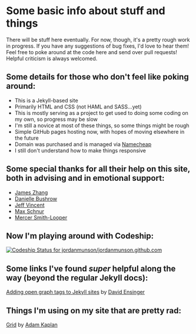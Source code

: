 Some basic info about stuff and things
======================

There will be stuff here eventually. For now, though, it's a pretty rough work in progress. If you have any suggestions of bug fixes, I'd love to hear them! Feel free to poke around at the code here and send over pull requests! Helpful criticism is always welcomed.

## Some details for those who don't feel like poking around:

- This is a Jekyll-based site
- Primarily HTML and CSS (not HAML and SASS...yet)
- This is mostly serving as a project to get used to doing some coding on my own, so progress may be slow
- I'm still a novice at most of these things, so some things might be rough
- Simple GitHub pages hosting now, with hopes of moving elsewhere in the future
- Domain was purchased and is managed via [Namecheap](http://www.namecheap.com)
- I still don't understand how to make things responsive

## Some special thanks for all their help on this site, both in advising and in emotional support:

- [James Zhang](https://twitter.com/jamesfzhang)
- [Danielle Bushrow](https://twitter.com/daniellebushrow)
- [Jeff Vincent](https://twitter.com/jeffvincent)
- [Max Schnur](https://twitter.com/MaxSchnur)
- [Mercer Smith-Looper](https://twitter.com/mercenator)

## Now I'm playing around with Codeship:

[ ![Codeship Status for jordanmunson/jordanmunson.github.com](https://www.codeship.io/projects/2cbe1ba0-4734-0132-7a8f-06ef5ac94a6c/status)](https://www.codeship.io/projects/45517)

## Some links I've found _super_ helpful along the way (beyond the regular Jekyll docs):

[Adding open graph tags to Jekyll sites](http://davidensinger.com/2013/04/adding-open-graph-tags-to-jekyll/) by [David Ensinger](http://davidensinger.com/about/)

## Things I'm using on my site that are pretty rad:

[Grid](http://www.adamkaplan.me/grid/) by [Adam Kaplan](http://www.adamkaplan.me/)
